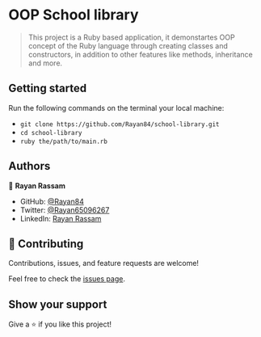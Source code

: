 # OOP School library

> This project is a Ruby based application, it demonstartes OOP concept of the Ruby language through creating classes and constructors, in addition to other features like methods, inheritance and more.

## Getting started
  Run the following commands on the terminal your local machine:

  - `git clone https://github.com/Rayan84/school-library.git`
  - `cd school-library`
  - `ruby the/path/to/main.rb`

## Authors

👤 **Rayan Rassam**

- GitHub: [@Rayan84](https://github.com/Rayan84)
- Twitter: [@Rayan65096267](https://twitter.com/Rayan65096267)
- LinkedIn: [Rayan Rassam](https://www.linkedin.com/in/rayan-rassam/)

## 🤝 Contributing

Contributions, issues, and feature requests are welcome!

Feel free to check the [issues page](../../issues/).

## Show your support

Give a ⭐️ if you like this project!